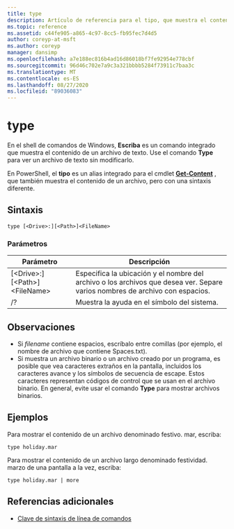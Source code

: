 ```yaml
---
title: type
description: Artículo de referencia para el tipo, que muestra el contenido de un archivo de texto.
ms.topic: reference
ms.assetid: c44fe905-a865-4c97-8cc5-fb95fec7d4d5
author: coreyp-at-msft
ms.author: coreyp
manager: dansimp
ms.openlocfilehash: a7e188ec816b4ad16d86018bf7fe92954e778cbf
ms.sourcegitcommit: 96d46c702e7a9c3a321bbbb5284f73911c7baa3c
ms.translationtype: MT
ms.contentlocale: es-ES
ms.lasthandoff: 08/27/2020
ms.locfileid: "89036083"
---
```

# <a name="type"></a>type

En el shell de comandos de Windows, **Escriba** es un comando integrado que muestra el contenido de un archivo de texto. Use el comando **Type** para ver un archivo de texto sin modificarlo.

En PowerShell, el **tipo** es un alias integrado para el cmdlet **[Get-Content](/powershell/module/microsoft.powershell.management/get-content)** , que también muestra el contenido de un archivo, pero con una sintaxis diferente.

## <a name="syntax"></a>Sintaxis

```
type [<Drive>:][<Path>]<FileName>
```

### <a name="parameters"></a>Parámetros

|Parámetro|Descripción|
|---------|-----------|
|[\<Drive>:][\<Path>]\<FileName>|Especifica la ubicación y el nombre del archivo o los archivos que desea ver. Separe varios nombres de archivo con espacios.|
|/?|Muestra la ayuda en el símbolo del sistema.|

## <a name="remarks"></a>Observaciones

-   Si *filename* contiene espacios, escríbalo entre comillas (por ejemplo, el nombre de archivo que contiene Spaces.txt).
-   Si muestra un archivo binario o un archivo creado por un programa, es posible que vea caracteres extraños en la pantalla, incluidos los caracteres avance y los símbolos de secuencia de escape. Estos caracteres representan códigos de control que se usan en el archivo binario. En general, evite usar el comando **Type** para mostrar archivos binarios.

## <a name="examples"></a>Ejemplos

Para mostrar el contenido de un archivo denominado festivo. mar, escriba:
```
type holiday.mar
```
Para mostrar el contenido de un archivo largo denominado festividad. marzo de una pantalla a la vez, escriba:
```
type holiday.mar | more
```

## <a name="additional-references"></a>Referencias adicionales

- [Clave de sintaxis de línea de comandos](command-line-syntax-key.md)
